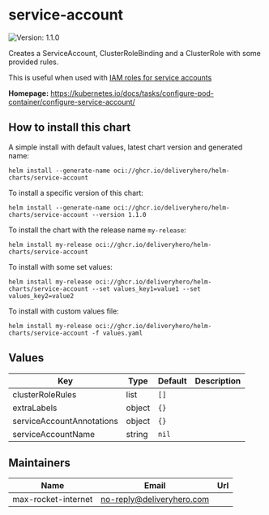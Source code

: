 # service-account

![Version: 1.1.0](https://img.shields.io/badge/Version-1.1.0-informational?style=flat-square)

Creates a ServiceAccount, ClusterRoleBinding and a ClusterRole with some provided rules.

This is useful when used with [IAM roles for service accounts](https://docs.aws.amazon.com/eks/latest/userguide/iam-roles-for-service-accounts.html)

**Homepage:** <https://kubernetes.io/docs/tasks/configure-pod-container/configure-service-account/>

## How to install this chart

A simple install with default values, latest chart version and generated name:

```console
helm install --generate-name oci://ghcr.io/deliveryhero/helm-charts/service-account
```

To install a specific version of this chart:

```console
helm install --generate-name oci://ghcr.io/deliveryhero/helm-charts/service-account --version 1.1.0
```

To install the chart with the release name `my-release`:

```console
helm install my-release oci://ghcr.io/deliveryhero/helm-charts/service-account
```

To install with some set values:

```console
helm install my-release oci://ghcr.io/deliveryhero/helm-charts/service-account --set values_key1=value1 --set values_key2=value2
```

To install with custom values file:

```console
helm install my-release oci://ghcr.io/deliveryhero/helm-charts/service-account -f values.yaml
```

## Values

| Key | Type | Default | Description |
|-----|------|---------|-------------|
| clusterRoleRules | list | `[]` |  |
| extraLabels | object | `{}` |  |
| serviceAccountAnnotations | object | `{}` |  |
| serviceAccountName | string | `nil` |  |

## Maintainers

| Name | Email | Url |
| ---- | ------ | --- |
| max-rocket-internet | <no-reply@deliveryhero.com> |  |
